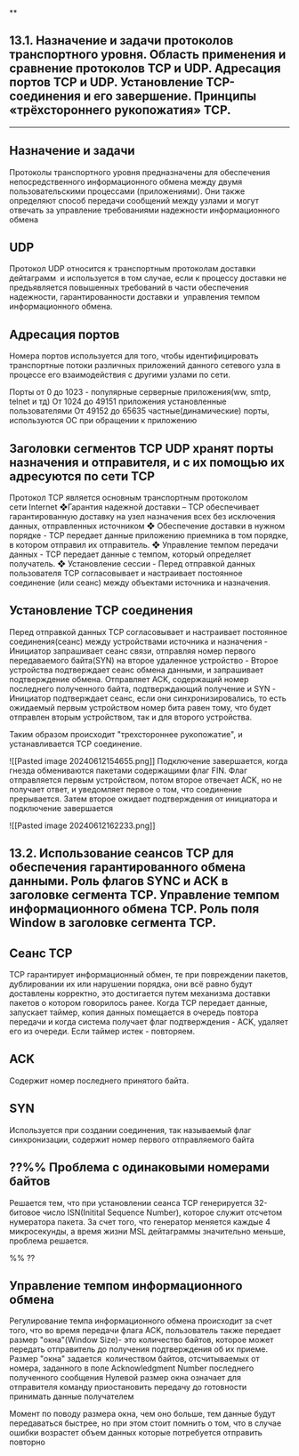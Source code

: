 **  

## 13.1. Назначение и задачи протоколов транспортного уровня. Область применения и сравнение протоколов TCP и UDP. Адресация портов TCP и UDP. Установление TCP- соединения и его завершение. Принципы «трёхстороннего рукопожатия» TCP.
---
Назначение и задачи
---
Протоколы транспортного уровня предназначены для обеспечения непосредственного информационного обмена между двумя пользовательскими процессами (приложениями).
Они также определяют способ передачи сообщений между узлами и могут отвечать за управление требованиями надежности информационного обмена

UDP
---
Протокол UDP относится к транспортным протоколам доставки дейтаграмм  и используется в том случае, если к процессу доставки не предъявляется повышенных требований в части обеспечения  надежности, гарантированности доставки и  управления темпом информационного обмена.

Адресация портов
---
Номера портов используется для того, чтобы идентифицировать транспортные потоки различных приложений данного сетевого узла в процессе его взаимодействия с другими узлами по сети. 

Порты от 0 до 1023 - популярные серверные приложения(ww, smtp, telnet и тд)
От 1024 до 49151 приложения установленные пользователями
От 49152 до 65635 частные(динамические) порты, используются ОС при обращении к приложению

Заголовки сегментов TCP UDP хранят порты назначения и отправителя, и с их помощью их адресуются по сети
TCP
---
Протокол TCP является основным транспортным протоколом сети Internet
	❖Гарантия надежной доставки – TCP обеспечивает гарантированную доставку на узел назначения всех без исключения данных, отправленных источником 
	❖ Обеспечение доставки в нужном порядке - TCP передает данные приложению приемника в том порядке, в котором отправил их отправитель.
	 ❖ Управление темпом передачи данных - TCP передает данные с темпом, который определяет получатель. 
	 ❖ Установление сессии - Перед отправкой данных пользователя TCP согласовывает и настраивает постоянное соединение (или сеанс) между объектами источника и назначения.

Установление TCP соединения
---
Перед отправкой данных TCP согласовывает и настраивает постоянное соединения(сеанс) между устройствами источника и назначения 
	- Инициатор запрашивает сеанс связи, отправляя номер первого передаваемого байта(SYN) на второе удаленное устройство
	-  Второе устройства подтверждает сеанс обмена данными, и запрашивает подтверждение обмена. Отправляет ACK, содержащий номер последнего полученного байта,  подтверждающий получение и SYN 
	- Инициатор подтверждает сеанс, если они синхронизировались, то есть ожидаемый первым устройством номер бита равен тому, что будет отправлен вторым устройством, так и для второго устройства. 

Таким образом происходит "трехстороннее рукопожатие", и устанавливается TCP соединение. 


![[Pasted image 20240612154655.png]]
Подключение завершается, когда гнезда обмениваются пакетами содержащими флаг FIN.
Флаг отправляется первым устройством, потом второе отвечает ACK, но не получает ответ, и уведомляет первое о том, что соединение прерывается. Затем второе ожидает подтверждения от инициатора и подключение завершается

![[Pasted image 20240612162233.png]]



## 13.2. Использование сеансов TCP для обеспечения гарантированного обмена данными. Роль флагов SYNC и ACK в заголовке сегмента TCP. Управление темпом информационного обмена TCP. Роль поля Window в заголовке сегмента TCP.

Сеанс TCP
---
 TCP гарантирует информационный обмен, те при повреждении пакетов, дублировании их или нарушении порядка, они всё равно будут доставлены корректно, это достигается путем механизма доставки пакетов о котором говорилось ранее. Когда TCP передает данные, запускает таймер, копия данных помещается в очередь повтора передачи и когда система получает флаг подтверждения - ACK, удаляет его из очереди. Если таймер истек - повторяем.
 
ACK
---
Содержит номер последнего принятого байта.

SYN
 ---
Используется при создании соединения, так называемый флаг синхронизации, содержит номер первого отправляемого байта

??%% Проблема с одинаковыми номерами байтов
---
Решается тем, что при установлении  сеанса TCP генерируется 32-битовое число ISN(Initital Sequence Number), которое служит отсчетом нумератора пакета. За счет того, что генератор меняется каждые 4 микросекунды, а время жизни MSL дейтаграммы значительно меньше, проблема решается.

 %% ?? 

Управление темпом информационного обмена
---
Регулирование темпа информационного обмена происходит за счет того, что во время передачи флага ACK, пользователь также передает размер "окна"(Window Size)- это количество байтов, которое может передать отправитель до получения подтверждения об их приеме. 
Размер "окна" задается  количеством байтов, отсчитываемых от номера, заданного в поле Acknowledgment Number последнего полученного сообщения
Нулевой размер окна означает для отправителя команду приостановить передачу до готовности принимать данные получателем

Момент по поводу размера окна, чем оно больше, тем данные будут передаваться быстрее, но при этом стоит помнить о том, что в случае ошибки возрастет объем данных которые потребуется отправить повторно
